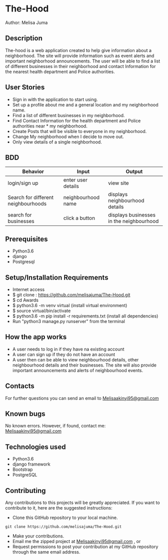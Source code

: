 # The-Hood

Author: Melisa Juma

## Description

The-hood is a web application created to help give information about a neighborhood. The site will provide information such as event alerts and important neighborhood announcements. The user will be able to find a list of different businesses in their neighborhood and contact Information for the nearest health department and Police authorities.

## User Stories

* Sign in with the application to start using.
* Set up a profile about me and a general location and my neighborhood name.
* Find a list of different businesses in my neighborhood.
* Find Contact Information for the health department and Police authorities near * my neighborhood.
* Create Posts that will be visible to everyone in my neighborhood.
* Change My neighborhood when I decide to move out.
* Only view details of a single neighborhood.


## BDD

| Behavior                          | Input                                   | Output                             |
| --------------------------------- | --------------------------------------- | ---------------------------------- |
| login/sign up                | enter user details                                    | view site             |
| Search for different neighbourhoods  | neighbourhood name                       | displays  neighbourhood details   |
| search for businesses  | click a button                          | displays businesses in the neighbourhood |



##  Prerequisites
* Python3.6
* django
* Postgresql

## Setup/Installation Requirements
* Internet access
* $ git clone : https://github.com/melisajuma/The-Hood.git
* $ cd Awards
* $ python3.6 -m venv virtual (install virtual environment)
* $ source virtual/bin/activate
* $ python3.6 -m pip install -r requirements.txt (install all dependencies)
*  Run "python3 manage.py runserver" from the terminal

## How the app works
* A user needs to log in if they have na existing account
* A user can sign up if they do not have an account
* A user then can be able to view neighbourhood details, other neighbourhood details and their businesses. The site will also provide important announcements and alerts of neighbourhood events.


## Contacts
For further questions you can send an email to Melisaakinyi95@gmail.com

## Known bugs

No known errors. However, if found, contact me: Melisaakinyi95@gmail.com 

## Technologies used 

* Python3.6
* django framework
* Bootstrap
* PostgreSQL

    
## Contributing

Any contributions to this projects will be greatly appreciated. If you want to contribute to it, here are the suggested instructions:
* Clone this GitHub repository to your local machine.

```buildoutcfg
git clone https://github.com/melisajuma/The-Hood.git
```
* Make your contributions.
* Email me the zipped project at Melisaakinyi95@gmail.com , or
* Request permissions to post your contribution at my GitHub repository through the same email address.



